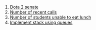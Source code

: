  1. [Dota 2 senate](https://leetcode.com/problems/dota2-senate/description)
 2. [Number of recent calls](https://leetcode.com/problems/number-of-recent-calls/)
 3. [Number of students unable to eat lunch](https://leetcode.com/problems/number-of-students-unable-to-eat-lunch/)
 4. [Implement stack using queues](https://leetcode.com/problems/implement-stack-using-queues/description/)
